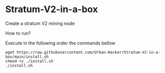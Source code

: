 # Stratum-V2-in-a-box
Create a stratum V2 mining node

How to run?

Execute in the following order the commands bellow
```
wget https://raw.githubusercontent.com/Urban-Hacker/Stratum-V2-in-a-box/main/install.sh
chmod +x ./install.sh
./install.sh
```
